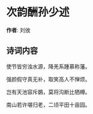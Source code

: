 # 次韵酬孙少述

**作者**: 刘攽

## 诗词内容

使节皆穷浊水源，降羌系踵慕称藩。

强颜假守真无补，取笑高人不惮烦。

岂有天池容斥鷃，莫将沟断比牺樽。

南山若许堪归老，二顷平田十亩园。

